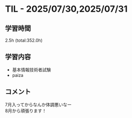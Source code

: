 # TIL - 2025/07/30,2025/07/31

## 学習時間
2.5h (total:352.0h)

## 学習内容
- 基本情報技術者試験
- paiza

## コメント
7月入ってからなんか体調悪いなー<br>
8月から頑張ります！
